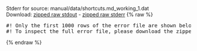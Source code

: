 Stderr for source:  manual/data/shortcuts.md_working_1.dat   
Download: [zipped raw stdout](shortcuts.md_working_1.dat.plumed_master.stdout.txt.zip) - [zipped raw stderr](shortcuts.md_working_1.dat.plumed_master.stderr.txt.zip) 
{% raw %}
<pre>
#! Only the first 1000 rows of the error file are shown below
#! To inspect the full error file, please download the zipped raw stderr file above
</pre>
{% endraw %}
